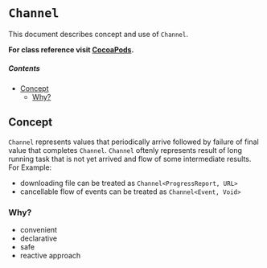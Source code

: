 # `Channel`
This document describes concept and use of `Channel`.

**For class reference visit [CocoaPods](http://cocoadocs.org/docsets/AsyncNinja/0.4.2/Classes/Channel.html).**

##### Contents
* [Concept](#concept)
	* [Why?](#why)

## Concept
`Channel` represents values that periodically arrive followed by failure of final value that completes `Channel`. `Channel` oftenly represents result of long running task that is not yet arrived and flow of some intermediate results. For Example:

* downloading file can be treated as `Channel<ProgressReport, URL>`
* cancellable flow of events can be treated as `Channel<Event, Void>`

### Why?
* convenient
* declarative
* safe
* reactive approach
